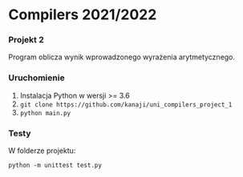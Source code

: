 # Compilers 2021/2022

### Projekt 2
Program oblicza wynik wprowadzonego wyrażenia arytmetycznego.

### Uruchomienie
1. Instalacja Python w wersji >= 3.6
2. `git clone https://github.com/kanaji/uni_compilers_project_1`
3. `python main.py`

### Testy
W folderze projektu:

`python -m unittest test.py`